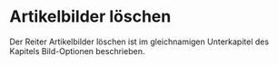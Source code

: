 # Artikelbilder löschen 

Der Reiter Artikelbilder löschen ist im gleichnamigen Unterkapitel des Kapitels Bild-Optionen beschrieben.



